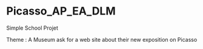# Picasso_AP_EA_DLM

Simple School Projet

Theme : A Museum ask for a web site about their new exposition on Picasso
